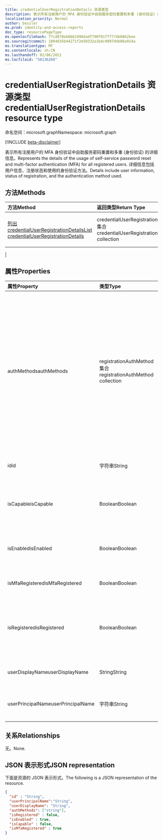 ```yaml
---
title: credentialUserRegistrationDetails 资源类型
description: 表示所有注册用户的 MFA 身份验证中自助服务密码重置和多重 (身份验证) 的详细信息。
localization_priority: Normal
author: besiler
ms.prod: identity-and-access-reports
doc_type: resourcePageType
ms.openlocfilehash: 77cd878eb0861990dadf790f91fff774b0862bee
ms.sourcegitcommit: 1004835b44271f2e50332a1bdc9097d4b06a914a
ms.translationtype: MT
ms.contentlocale: zh-CN
ms.lasthandoff: 02/06/2021
ms.locfileid: "50136260"
---
```

# <a name="credentialuserregistrationdetails-resource-type"></a><span data-ttu-id="61527-103">credentialUserRegistrationDetails 资源类型</span><span class="sxs-lookup"><span data-stu-id="61527-103">credentialUserRegistrationDetails resource type</span></span>

<span data-ttu-id="61527-104">命名空间：microsoft.graph</span><span class="sxs-lookup"><span data-stu-id="61527-104">Namespace: microsoft.graph</span></span>

[!INCLUDE [beta-disclaimer](../../includes/beta-disclaimer.md)]

<span data-ttu-id="61527-105">表示所有注册用户的 MFA 身份验证中自助服务密码重置和多重 (身份验证) 的详细信息。</span><span class="sxs-lookup"><span data-stu-id="61527-105">Represents the details of the usage of self-service password reset and multi-factor authentication (MFA) for all registered users.</span></span> <span data-ttu-id="61527-106">详细信息包括用户信息、注册状态和使用的身份验证方法。</span><span class="sxs-lookup"><span data-stu-id="61527-106">Details include user information, status of registration, and the authentication method used.</span></span>

## <a name="methods"></a><span data-ttu-id="61527-107">方法</span><span class="sxs-lookup"><span data-stu-id="61527-107">Methods</span></span>

| <span data-ttu-id="61527-108">方法</span><span class="sxs-lookup"><span data-stu-id="61527-108">Method</span></span>       | <span data-ttu-id="61527-109">返回类型</span><span class="sxs-lookup"><span data-stu-id="61527-109">Return Type</span></span> | <span data-ttu-id="61527-110">说明</span><span class="sxs-lookup"><span data-stu-id="61527-110">Description</span></span> |
|:-------------|:------------|:------------|
| [<span data-ttu-id="61527-111">列出 credentialUserRegistrationDetails</span><span class="sxs-lookup"><span data-stu-id="61527-111">List credentialUserRegistrationDetails</span></span>](../api/reportroot-list-credentialuserregistrationdetails.md) | <span data-ttu-id="61527-112">credentialUserRegistrationDetails 集合</span><span class="sxs-lookup"><span data-stu-id="61527-112">credentialUserRegistrationDetails collection</span></span> | <span data-ttu-id="61527-113">获取给定租户 [的 credentialUserRegistrationDetails](../resources/credentialuserregistrationdetails.md) 对象列表。</span><span class="sxs-lookup"><span data-stu-id="61527-113">Get a list of [credentialUserRegistrationDetails](../resources/credentialuserregistrationdetails.md) objects for a given tenant.</span></span>
 |

## <a name="properties"></a><span data-ttu-id="61527-114">属性</span><span class="sxs-lookup"><span data-stu-id="61527-114">Properties</span></span>

| <span data-ttu-id="61527-115">属性</span><span class="sxs-lookup"><span data-stu-id="61527-115">Property</span></span>     | <span data-ttu-id="61527-116">类型</span><span class="sxs-lookup"><span data-stu-id="61527-116">Type</span></span>        | <span data-ttu-id="61527-117">说明</span><span class="sxs-lookup"><span data-stu-id="61527-117">Description</span></span> |
|:-------------|:------------|:------------|
| <span data-ttu-id="61527-118">authMethods</span><span class="sxs-lookup"><span data-stu-id="61527-118">authMethods</span></span> | <span data-ttu-id="61527-119">registrationAuthMethod 集合</span><span class="sxs-lookup"><span data-stu-id="61527-119">registrationAuthMethod collection</span></span> | <span data-ttu-id="61527-120">表示用户已注册的身份验证方法。</span><span class="sxs-lookup"><span data-stu-id="61527-120">Represents the authentication method that the user has registered.</span></span> <span data-ttu-id="61527-121">可能的值是：、 (仅用于自助服务密码重置) 、和 (仅支持在注册 `email` `mobilePhone` `officePhone` `securityQuestion` `appNotification` `appCode` `alternateMobilePhone`) 。</span><span class="sxs-lookup"><span data-stu-id="61527-121">Possible values are: `email`, `mobilePhone`, `officePhone`, `securityQuestion` (only used for self-service password reset), `appNotification`, `appCode`, and `alternateMobilePhone` (supported only in registration).</span></span> |
| <span data-ttu-id="61527-122">id</span><span class="sxs-lookup"><span data-stu-id="61527-122">id</span></span> | <span data-ttu-id="61527-123">字符串</span><span class="sxs-lookup"><span data-stu-id="61527-123">String</span></span> | <span data-ttu-id="61527-124">活动的唯一标识符。</span><span class="sxs-lookup"><span data-stu-id="61527-124">The unique identifier for the activity.</span></span> <span data-ttu-id="61527-125">只读。</span><span class="sxs-lookup"><span data-stu-id="61527-125">Read-only.</span></span>|
| <span data-ttu-id="61527-126">isCapable</span><span class="sxs-lookup"><span data-stu-id="61527-126">isCapable</span></span> | <span data-ttu-id="61527-127">Boolean</span><span class="sxs-lookup"><span data-stu-id="61527-127">Boolean</span></span> | <span data-ttu-id="61527-128">指示用户是否已准备好执行自助服务密码重置或 MFA。</span><span class="sxs-lookup"><span data-stu-id="61527-128">Indicates whether the user is ready to perform self-service password reset or MFA.</span></span> |
| <span data-ttu-id="61527-129">isEnabled</span><span class="sxs-lookup"><span data-stu-id="61527-129">isEnabled</span></span> | <span data-ttu-id="61527-130">Boolean</span><span class="sxs-lookup"><span data-stu-id="61527-130">Boolean</span></span> | <span data-ttu-id="61527-131">指示用户是否已启用执行自助服务密码重置。</span><span class="sxs-lookup"><span data-stu-id="61527-131">Indiciates whether the user enabled to perform self-service password reset.</span></span> |
| <span data-ttu-id="61527-132">isMfaRegistered</span><span class="sxs-lookup"><span data-stu-id="61527-132">isMfaRegistered</span></span> | <span data-ttu-id="61527-133">Boolean</span><span class="sxs-lookup"><span data-stu-id="61527-133">Boolean</span></span> | <span data-ttu-id="61527-134">指示用户是否已注册 MFA。</span><span class="sxs-lookup"><span data-stu-id="61527-134">Indiciates whether the user is registered for MFA.</span></span> |
| <span data-ttu-id="61527-135">isRegistered</span><span class="sxs-lookup"><span data-stu-id="61527-135">isRegistered</span></span> | <span data-ttu-id="61527-136">Boolean</span><span class="sxs-lookup"><span data-stu-id="61527-136">Boolean</span></span> | <span data-ttu-id="61527-137">指示用户是否已注册任何用于自助密码重置的身份验证方法。</span><span class="sxs-lookup"><span data-stu-id="61527-137">Indicates whether the user has registered any authentication methods for self-service password reset.</span></span> |
| <span data-ttu-id="61527-138">userDisplayName</span><span class="sxs-lookup"><span data-stu-id="61527-138">userDisplayName</span></span> | <span data-ttu-id="61527-139">String</span><span class="sxs-lookup"><span data-stu-id="61527-139">String</span></span> | <span data-ttu-id="61527-140">提供相应用户的用户名。</span><span class="sxs-lookup"><span data-stu-id="61527-140">Provides the user name of the corresponding user.</span></span> |
| <span data-ttu-id="61527-141">userPrincipalName</span><span class="sxs-lookup"><span data-stu-id="61527-141">userPrincipalName</span></span> | <span data-ttu-id="61527-142">字符串</span><span class="sxs-lookup"><span data-stu-id="61527-142">String</span></span> | <span data-ttu-id="61527-143">提供相应用户的用户主体名称。</span><span class="sxs-lookup"><span data-stu-id="61527-143">Provides the user principal name of the corresponding user.</span></span> |

## <a name="relationships"></a><span data-ttu-id="61527-144">关系</span><span class="sxs-lookup"><span data-stu-id="61527-144">Relationships</span></span>

<span data-ttu-id="61527-145">无。</span><span class="sxs-lookup"><span data-stu-id="61527-145">None.</span></span>

## <a name="json-representation"></a><span data-ttu-id="61527-146">JSON 表示形式</span><span class="sxs-lookup"><span data-stu-id="61527-146">JSON representation</span></span>

<span data-ttu-id="61527-147">下面是资源的 JSON 表示形式。</span><span class="sxs-lookup"><span data-stu-id="61527-147">The following is a JSON representation of the resource.</span></span>

<!-- {
  "blockType": "resource",
  "optionalProperties": [

  ],
  "@odata.type": "microsoft.graph.credentialUserRegistrationDetails",
  "baseType": "",
  "keyProperty": "id"
}-->

```json
{
  "id" : "String",
  "userPrincipalName":"String",
  "userDisplayName": "String",
  "authMethods": ["string"],
  "isRegistered" : false,
  "isEnabled" : true,
  "isCapable" : false,
  "isMfaRegistered" : true
}
```

<!-- uuid: 16cd6b66-4b1a-43a1-adaf-3a886856ed98
2019-02-04 14:57:30 UTC -->
<!-- {
  "type": "#page.annotation",
  "description": "credentialUserRegistrationDetails resource",
  "keywords": "",
  "section": "documentation",
  "tocPath": ""
}-->


